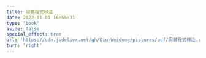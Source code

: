 ```yaml
---
title: 周髀程式释注
date: 2022-11-01 16:55:31
type: 'book'
aside: false
special_effect: true
url: 'https://cdn.jsdelivr.net/gh/Qiu-Weidong/pictures/pdf/周髀程式释注.pdf'
turn: 'right'
---
```


<!-- textlayer 是否显示文字层 -->

